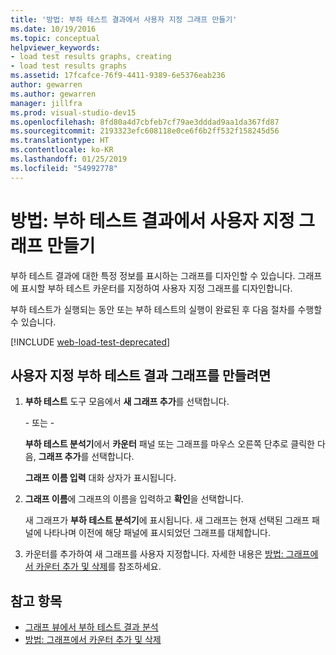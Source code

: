 ```yaml
---
title: '방법: 부하 테스트 결과에서 사용자 지정 그래프 만들기'
ms.date: 10/19/2016
ms.topic: conceptual
helpviewer_keywords:
- load test results graphs, creating
- load test results graphs
ms.assetid: 17fcafce-76f9-4411-9389-6e5376eab236
author: gewarren
ms.author: gewarren
manager: jillfra
ms.prod: visual-studio-dev15
ms.openlocfilehash: 8fd80a4d7cbfeb7cf79ae3dddad9aa1da367fd87
ms.sourcegitcommit: 2193323efc608118e0ce6f6b2ff532f158245d56
ms.translationtype: HT
ms.contentlocale: ko-KR
ms.lasthandoff: 01/25/2019
ms.locfileid: "54992778"
---
```

# <a name="how-to-create-custom-graphs-in-load-test-results"></a>방법: 부하 테스트 결과에서 사용자 지정 그래프 만들기

부하 테스트 결과에 대한 특정 정보를 표시하는 그래프를 디자인할 수 있습니다. 그래프에 표시할 부하 테스트 카운터를 지정하여 사용자 지정 그래프를 디자인합니다.

부하 테스트가 실행되는 동안 또는 부하 테스트의 실행이 완료된 후 다음 절차를 수행할 수 있습니다.

[!INCLUDE [web-load-test-deprecated](includes/web-load-test-deprecated.md)]

## <a name="to-create-a-custom-load-test-results-graph"></a>사용자 지정 부하 테스트 결과 그래프를 만들려면

1.  **부하 테스트** 도구 모음에서 **새 그래프 추가**를 선택합니다.

     \- 또는 -

     **부하 테스트 분석기**에서 **카운터** 패널 또는 그래프를 마우스 오른쪽 단추로 클릭한 다음, **그래프 추가**를 선택합니다.

     **그래프 이름 입력** 대화 상자가 표시됩니다.

2.  **그래프 이름**에 그래프의 이름을 입력하고 **확인**을 선택합니다.

     새 그래프가 **부하 테스트 분석기**에 표시됩니다. 새 그래프는 현재 선택된 그래프 패널에 나타나며 이전에 해당 패널에 표시되었던 그래프를 대체합니다.

3.  카운터를 추가하여 새 그래프를 사용자 지정합니다. 자세한 내용은 [방법: 그래프에서 카운터 추가 및 삭제](../test/how-to-add-and-delete-counters-on-graphs-in-load-test-results.md)를 참조하세요.

## <a name="see-also"></a>참고 항목

- [그래프 뷰에서 부하 테스트 결과 분석](../test/analyze-load-test-results-in-the-graphs-view.md)
- [방법: 그래프에서 카운터 추가 및 삭제](../test/how-to-add-and-delete-counters-on-graphs-in-load-test-results.md)